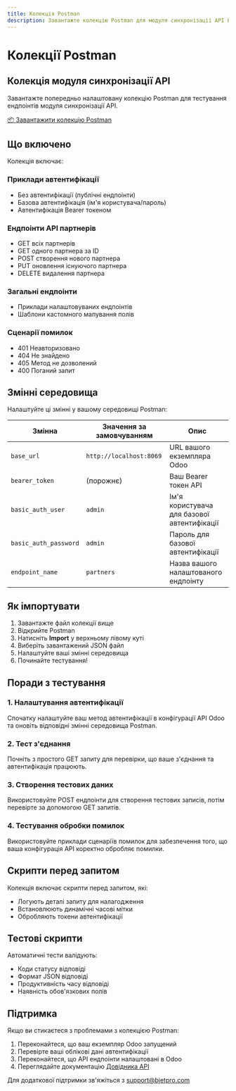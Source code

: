```yaml
---
title: Колекція Postman
description: Завантажте колекцію Postman для модуля синхронізації API BJET
---
```


# Колекції Postman

## Колекція модуля синхронізації API

Завантажте попередньо налаштовану колекцію Postman для тестування ендпоінтів модуля синхронізації API.

<a href="/bjet-documentation/postman/bjet-api-sync-collection.json" download className="postman-button">
  📦 Завантажити колекцію Postman
</a>

## Що включено

Колекція включає:

### Приклади автентифікації
- Без автентифікації (публічні ендпоінти)
- Базова автентифікація (ім'я користувача/пароль)
- Автентифікація Bearer токеном

### Ендпоінти API партнерів
- GET всіх партнерів
- GET одного партнера за ID
- POST створення нового партнера
- PUT оновлення існуючого партнера
- DELETE видалення партнера

### Загальні ендпоінти
- Приклади налаштовуваних ендпоінтів
- Шаблони кастомного мапування полів

### Сценарії помилок
- 401 Неавторизовано
- 404 Не знайдено
- 405 Метод не дозволений
- 400 Поганий запит

## Змінні середовища

Налаштуйте ці змінні у вашому середовищі Postman:

| Змінна | Значення за замовчуванням | Опис |
|--------|---------------------------|------|
| `base_url` | `http://localhost:8069` | URL вашого екземпляра Odoo |
| `bearer_token` | (порожнє) | Ваш Bearer токен API |
| `basic_auth_user` | `admin` | Ім'я користувача для базової автентифікації |
| `basic_auth_password` | `admin` | Пароль для базової автентифікації |
| `endpoint_name` | `partners` | Назва вашого налаштованого ендпоінту |

## Як імпортувати

1. Завантажте файл колекції вище
2. Відкрийте Postman
3. Натисніть **Import** у верхньому лівому куті
4. Виберіть завантажений JSON файл
5. Налаштуйте ваші змінні середовища
6. Починайте тестування!

## Поради з тестування

### 1. Налаштування автентифікації
Спочатку налаштуйте ваш метод автентифікації в конфігурації API Odoo та оновіть відповідні змінні середовища Postman.

### 2. Тест з'єднання
Почніть з простого GET запиту для перевірки, що ваше з'єднання та автентифікація працюють.

### 3. Створення тестових даних
Використовуйте POST ендпоінти для створення тестових записів, потім перевірте за допомогою GET запитів.

### 4. Тестування обробки помилок
Використовуйте приклади сценаріїв помилок для забезпечення того, що ваша конфігурація API коректно обробляє помилки.

## Скрипти перед запитом

Колекція включає скрипти перед запитом, які:
- Логують деталі запиту для налагодження
- Встановлюють динамічні часові мітки
- Обробляють токени автентифікації

## Тестові скрипти

Автоматичні тести валідують:
- Коди статусу відповіді
- Формат JSON відповіді
- Продуктивність часу відповіді
- Наявність обов'язкових полів

## Підтримка

Якщо ви стикаєтеся з проблемами з колекцією Postman:

1. Переконайтеся, що ваш екземпляр Odoo запущений
2. Перевірте ваші облікові дані автентифікації
3. Переконайтеся, що API ендпоінти налаштовані в Odoo
4. Переглядайте документацію [Довідника API](/docs/modules/api-sync/api-reference/)

Для додаткової підтримки зв'яжіться з [support@bjetpro.com](mailto:support@bjetpro.com)